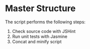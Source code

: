 Master Structure
================


The script performs the following steps:

1. Check source code with JSHint
2. Run unit tests with Jasmine
3. Concat and minify script

